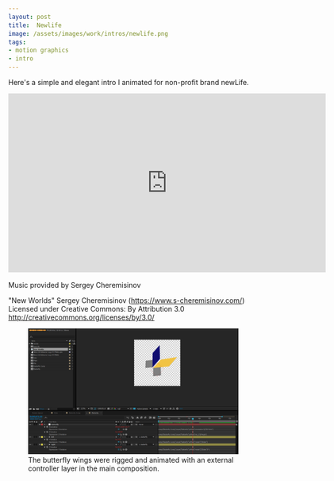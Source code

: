 ```yaml
---
layout: post
title:  Newlife
image: /assets/images/work/intros/newlife.png
tags:
- motion graphics
- intro
---
```


Here's a simple and elegant intro I animated for non-profit brand newLife.

<div class="vid" > <iframe width="640" height="360" src="https://player.vimeo.com/video/231940540" frameborder="0" allowfullscreen></iframe></div>

Music provided by Sergey Cheremisinov

"New Worlds"
Sergey Cheremisinov (https://www.s-cheremisinov.com/)
Licensed under Creative Commons: By Attribution 3.0
http://creativecommons.org/licenses/by/3.0/


<figure>
	<a href="/assets/images/work/other/newlife_controls.png"><img src="/assets/images/work/other/newlife_controls.png"></a>
	<figcaption>The butterfly wings were rigged and animated with an external controller layer in the main composition.</figcaption>
</figure>